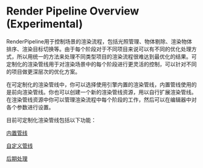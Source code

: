 # Render Pipeline Overview (Experimental)
RenderPipeline用于控制场景的渲染流程，包括光照管理、物体剔除、渲染物体排序、渲染目标切换等。由于每个阶段对于不同项目来说可以有不同的优化处理方式，所以用统一的方法来处理不同类型项目的渲染流程很难达到最优化的结果。可定制化的渲染管线用于对渲染场景中的每个阶段进行更灵活的控制，可以针对不同的项目做更深层次的优化方案。

在可定制化的渲染管线中，你可以选择使用引擎内置的渲染管线，内置管线使用的是前向渲染管线。你也可以创建一个新的渲染管线资源，用以自行扩展渲染管线。在渲染管线资源中你可以管理渲染流程中每个阶段的工作，然后可以在编辑器中对各个参数进行设置。

目前可定制化渲染管线包括以下功能：

[内置管线](builtin-pipeline.md)

[自定义管线](user-pipeline.md)

[后期处理](post-process.md)